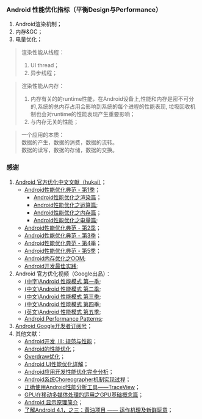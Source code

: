 ### Android 性能优化指标（平衡Design与Performance）
1. Android渲染机制；
2. 内存&GC；
3. 电量优化；

> 渲染性能从线程：
> 1. UI thread；
> 2. 异步线程；

> 渲染性能从内存：
> 1. 内存有关的的runtime性能，在Android设备上,性能和内存是密不可分的,系统的总内存占用会影响到系统的每个进程的性能表现, 垃圾回收机制也会对runtime的性能表现产生重要影响；
> 2. 与内存无关的性能；

> 一个应用的本质：  
> 数据的产生，数据的消费，数据的流转。  
> 数据的读写，数据的存储，数据的交换。

### 感谢
1. [Android 官方优化中文文献（hukai）](http://hukai.me/blog/categories/android/)；
    - [Android性能优化典范 - 第1季](http://hukai.me/android-performance-patterns/)；
        - [Android性能优化之渲染篇](http://hukai.me/android-performance-render/)；
        - [Android性能优化之运算篇](http://hukai.me/android-performance-compute/);
        - [Android性能优化之内存篇](http://hukai.me/android-performance-memory/)；
        - [Android性能优化之电量篇](http://hukai.me/android-performance-battery/);
    - [Android性能优化典范 - 第2季](http://hukai.me/android-performance-patterns-season-2/)；
    - [Android性能优化典范 - 第3季](http://hukai.me/android-performance-patterns-season-3/)；
    - [Android性能优化典范 - 第4季](http://hukai.me/android-performance-patterns-season-4/)；
    - [Android性能优化典范 - 第5季](http://hukai.me/android-performance-patterns-season-5/)；
    - [Android内存优化之OOM](http://hukai.me/android-performance-oom/);
    - [Android开发最佳实践](http://hukai.me/android-dev-patterns/);
2. Android 官方优化视频（Google出品）：
    - [(中字)Android 性能模式 第一季](http://www.youku.com/playlist_show/id_26009606.html?sf=20300);
    - [(中文)Android 性能模式 第二季](http://www.youku.com/playlist_show/id_26016201.html?sf=10600);
    - [(中文)Android 性能模式 第三季](http://www.youku.com/playlist_show/id_26946826.html?sf=11100);
    - [(中文)Android 性能模式 第四季](http://www.youku.com/playlist_show/id_26946827.html?sf=10700);
    - [(英文)Android 性能模式 第五季](http://www.youku.com/playlist_show/id_26771407.html?sf=20200);
    - [Android Performance Patterns](http://www.youku.com/playlist_show/id_26240424.html?sf=10100);
3. [Android Google开发者订阅号](http://i.youku.com/i/UMjczOTc0NDkzNg==/playlists)；
4. 其他文献：
    - [Android开发, III: 规范与性能](http://www.devtf.cn/?p=768)；
    - [Android的性能优化](https://segmentfault.com/a/1190000005019408)；
    - [Overdraw优化](https://segmentfault.com/a/1190000003693347)；
    - [Android UI性能优化详解](http://mrpeak.cn//android/2016/01/11/android-performance-ui)；
    - [Android应用开发性能优化完全分析](http://blog.csdn.net/yanbober/article/details/48394201)；
    - [Android系统Choreographer机制实现过程](http://www.360doc.com/content/15/0701/19/10366845_481984948.shtml)；
    - [正确使用Android性能分析工具——TraceView](http://blog.jobbole.com/78995/)；
    - [GPU在移动多媒体处理的运用之GPU基础概念篇](http://gad.qq.com/article/detail/7081230)；
    - [Android 显示原理简介](http://djt.qq.com/article/view/987)；
    - [了解Android 4.1，之三：黄油项目 —— 运作机理及新鲜玩意](http://article.yeeyan.org/view/37503/304664)；
